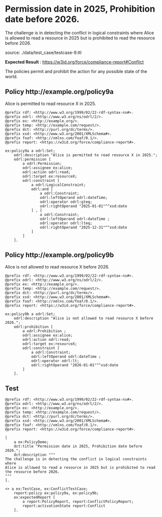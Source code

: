 # Permission date in 2025, Prohibition date before 2026.

 The challenge is in detecting the conflict in logical constraints where Alice is allowed to read a resource in 2025 but is prohibited to read the resource before 2026. 

source: ./data/test_case/testcase-9.ttl

**Expected Result** : https://w3id.org/force/compliance-report#Conflict

The policies permit and prohibit the action for any possible state of the world.

<h2>Policy <span>http://example.org/policy9a</span></h2>

Alice is permitted to read resource X in 2025.

```
@prefix rdf: <http://www.w3.org/1999/02/22-rdf-syntax-ns#>.
@prefix odrl: <http://www.w3.org/ns/odrl/2/>.
@prefix ex: <http://example.org/>.
@prefix temp: <http://example.com/request/>.
@prefix dct: <http://purl.org/dc/terms/>.
@prefix xsd: <http://www.w3.org/2001/XMLSchema#>.
@prefix foaf: <http://xmlns.com/foaf/0.1/>.
@prefix report: <https://w3id.org/force/compliance-report#>.

ex:policy9a a odrl:Set;
    odrl:description "Alice is permitted to read resource X in 2025.";
    odrl:permission [
        a odrl:Permission;
        odrl:assignee ex:alice;
        odrl:action odrl:read;
        odrl:target ex:resourceX;
        odrl:constraint [
            a odrl:LogicalConstraint;
            odrl:and [
                a odrl:Constraint;
                odrl:leftOperand odrl:dateTime;
                odrl:operator odrl:gteq;
                odrl:rightOperand "2025-01-01"^^xsd:date
            ] , [
                a odrl:Constraint;
                odrl:leftOperand odrl:dateTime ;
                odrl:operator odrl:lteq;
                odrl:rightOperand "2025-12-31"^^xsd:date
            ]  
        ]
    ].
```

<h2>Policy <span>http://example.org/policy9b</span></h2>

Alice is not allowed to read resource X before 2026.

```
@prefix rdf: <http://www.w3.org/1999/02/22-rdf-syntax-ns#>.
@prefix odrl: <http://www.w3.org/ns/odrl/2/>.
@prefix ex: <http://example.org/>.
@prefix temp: <http://example.com/request/>.
@prefix dct: <http://purl.org/dc/terms/>.
@prefix xsd: <http://www.w3.org/2001/XMLSchema#>.
@prefix foaf: <http://xmlns.com/foaf/0.1/>.
@prefix report: <https://w3id.org/force/compliance-report#>.

ex:policy9b a odrl:Set;
    odrl:description "Alice is not allowed to read resource X before 2026.";
    odrl:prohibition [
        a odrl:Prohibition ;
        odrl:assignee ex:alice;
        odrl:action odrl:read;
        odrl:target ex:resourceX;
        odrl:constraint [
            a odrl:Constraint;
            odrl:leftOperand odrl:dateTime ;
            odrl:operator odrl:lt;
            odrl:rightOperand "2026-01-01"^^xsd:date
        ]
    ].
```

## Test

```
@prefix rdf: <http://www.w3.org/1999/02/22-rdf-syntax-ns#>.
@prefix odrl: <http://www.w3.org/ns/odrl/2/>.
@prefix ex: <http://example.org/>.
@prefix temp: <http://example.com/request/>.
@prefix dct: <http://purl.org/dc/terms/>.
@prefix xsd: <http://www.w3.org/2001/XMLSchema#>.
@prefix foaf: <http://xmlns.com/foaf/0.1/>.
@prefix report: <https://w3id.org/force/compliance-report#>.

[
    a ex:PolicyDemo;
    dct:title "Permission date in 2025, Prohibition date before 2026.";
    dct:description """
The challenge is in detecting the conflict in logical constraints where
Alice is allowed to read a resource in 2025 but is prohibited to read
the resource before 2026.
"""
].

<> a ex:TestCase, ex:ConflictTestCase;
    report:policy ex:policy9a, ex:policy9b;
    ex:expectedReport [
        a report:PolicyReport, report:ConflictPolicyReport;
        report:activationState report:Conflict
    ].

```
